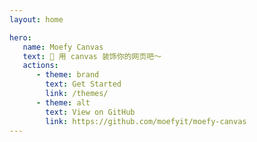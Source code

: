 ```yaml
---
layout: home

hero:
   name: Moefy Canvas
   text: 🎉 用 canvas 装饰你的网页吧～
   actions:
      - theme: brand
        text: Get Started
        link: /themes/
      - theme: alt
        text: View on GitHub
        link: https://github.com/moefyit/moefy-canvas
---
```


<ClientOnly>
   <Sakura v-if="theme === 'sakura'"/>
   <Sparkler v-else-if="theme === 'sparkler'"/>
   <Ribbon v-else-if="theme === 'ribbon'"/>
   <Popper v-else-if="theme === 'popper'"/>
   <Meteor v-else="theme === 'meteor'"/>
</ClientOnly>

<script setup>
const themes = ["sakura", "sparkler", "popper", "ribbon", "meteor"]
const idx = Math.floor(Math.random() * themes.length)
const theme = themes[idx]
</script>
